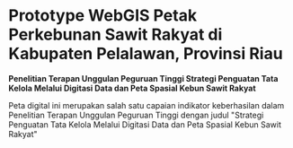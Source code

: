 # Prototype WebGIS Petak Perkebunan Sawit Rakyat di Kabupaten Pelalawan, Provinsi Riau
**Penelitian Terapan Unggulan Peguruan Tinggi Strategi Penguatan Tata Kelola Melalui Digitasi Data dan Peta Spasial Kebun Sawit Rakyat**

Peta digital ini merupakan salah satu capaian indikator keberhasilan dalam Penelitian Terapan Unggulan Peguruan Tinggi dengan judul "Strategi Penguatan Tata Kelola Melalui Digitasi Data dan Peta Spasial Kebun Sawit Rakyat"
